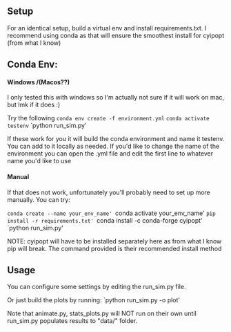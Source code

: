 ## Setup
 
For an identical setup, build a virtual env and install requirements.txt.
I recommend using conda as that will ensure the smoothest install for cyipopt (from what I know)

## Conda Env:

#### Windows /(Macos??)
I only tested this with windows so I'm actually not sure if it will work on mac, but lmk if it does :)

Try the following
`conda env create -f environment.yml`
`conda activate testenv`
`python run_sim.py'

If these work for you it will build the conda environment and name it testenv. You can add to 
it locally as needed. If you'd like to change the name of the environment you can open the .yml
file and edit the first line to whatever name you'd like to use

#### Manual 
If that does not work, unfortunately you'll probably need to set up more manually. You can try:

`conda create --name your_env_name'
`conda activate your_env_name'
`pip install -r requirements.txt'
`conda install -c conda-forge cyipopt'
`python run_sim.py'

NOTE: cyipopt will have to be installed separately here as from what I know pip will break. The command
provided is their recommended install method


## Usage
You can configure some settings by editing the run_sim.py file. 

Or just build the plots by running:
`python run_sim.py -o plot'

Note that animate.py, stats_plots.py will NOT run on their own until run_sim.py
populates results to "data/" folder.

